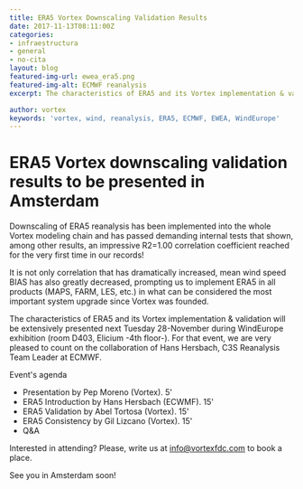 ```yaml
---
title: ERA5 Vortex Downscaling Validation Results
date: 2017-11-13T08:11:00Z
categories:
- infraestructura
- general
- no-cita
layout: blog
featured-img-url: ewea_era5.png
featured-img-alt: ECMWF reanalysis
excerpt: The characteristics of ERA5 and its Vortex implementation & validation will be extensively presented next Tuesday 28-November during WindEurope exhibition (room D403, Elicium -4th floor-).

author: vortex
keywords: 'vortex, wind, reanalysis, ERA5, ECMWF, EWEA, WindEurope'
---
```


# ERA5 Vortex downscaling validation results to be presented in Amsterdam

Downscaling of ERA5 reanalysis has been implemented into the whole Vortex modeling chain and has passed demanding internal tests that shown, among other results, an impressive R2=1.00 correlation coefficient reached for the very first time in our records!

It is not only correlation that has dramatically increased, mean wind speed BIAS has also greatly decreased, prompting us to implement ERA5 in all products (MAPS, FARM, LES, etc.) in what can be considered the most important system upgrade since Vortex was founded.

The characteristics of ERA5 and its Vortex implementation & validation will be extensively presented next Tuesday 28-November during WindEurope exhibition (room D403, Elicium -4th floor-). For that event, we are very pleased to count on the collaboration of Hans Hersbach, C3S Reanalysis Team Leader at ECMWF.

Event's agenda

- Presentation by Pep Moreno (Vortex). 5'
- ERA5 Introduction by Hans Hersbach (ECWMF). 15'
- ERA5 Validation by Abel Tortosa (Vortex). 15'
- ERA5 Consistency by Gil Lizcano (Vortex). 15'
- Q&A

Interested in attending? Please, write us at <a href="mailto:info@vortex.es">info@vortexfdc.com</a> to book a place.

See you in Amsterdam soon!
